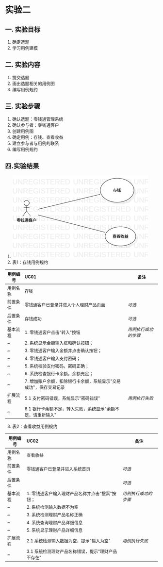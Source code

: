 # 实验二

## 一. 实验目标
1. 确定选题
2. 学习用例建模

## 二. 实验内容
1. 提交选题
2. 画出选题相关的用例图
3. 编写用例规约

## 三. 实验步骤
1. 确认选题：零钱通管理系统
2. 确认参与者：零钱通客户
3. 创建用例图
4. 确定用例：存钱、查看收益
5. 建立参与者与用例的联系
6. 编写用例规约


## 四.实验结果
1.  ![实验2用例图](./lab2.png)
2.  表1：存钱用例规约

用例编号  | UC01 | 备注  
-|:-|-  
用例名称  | 存钱  |   
前置条件  |  零钱通客户已登录并进入个人理财产品页面    | *可选*   
后置条件  | 存钱成功    | *可选*   
基本流程  | 1. 零钱通客户点击"转入"按钮  |*用例执行成功的步骤*    
~| 2. 系统显示金额输入框和确认按钮；  |   
~| 3. 零钱通客户输入金额并点击确认按钮；  |
~| 4. 零钱通客户输入支付密码；  |
~| 5. 系统校验支付密码，密码正确；  |
~| 6. 系统检查银行卡余额，余额充足；  |
~| 7. 增加账户余额，扣除银行卡余额，系统显示"交易成功"，保存交易记录  |     
扩展流程 | 5.1 支付密码错误，系统显示"密码错误"  | *用例执行失败*   
~| 6.1 银行卡余额不足，转入失败，系统显示"余额不足，请重新输入"  | 


3. 表2：查看收益用例规约

用例编号  | UC02 | 备注  
-|:-|-  
用例名称  | 查看收益  |   
前置条件  | 零钱通客户已登录并进入系统首页   | *可选*   
后置条件  |      | *可选*   
基本流程  | 1. 零钱通客户输入理财产品名称并点击"搜索"按钮；  |*用例执行成功的步骤*    
~| 2.  系统检测输入数据不为空  |   
~| 3.  系统检测理财产品名称正确  |    
~| 4.  系统查询理财产品详细信息  |  
~| 5. 系统显示理财产品详细信息  |  
扩展流程  |  2.1  系统检测输入数据为空，提示"输入为空"    |*用例执行失败* 
~| 3.1  系统检测理财产品名称错误，提示"理财产品不存在"  | 
